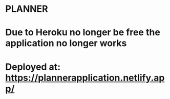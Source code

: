 # PLANNER
# Due to Heroku no longer be free the application no longer works
# Deployed at: https://plannerapplication.netlify.app/
